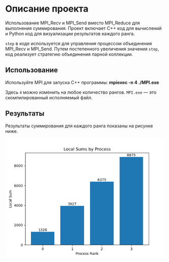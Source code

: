 # Описание проекта

Использование MPI_Recv и MPI_Send вместо MPI_Reduce для выполнения суммирования. Проект включает C++ код для вычислений и Python код для визуализации результатов каждого ранга. 

`step` в коде используется для управления процессом объединения MPI_Recv и MPI_Send. Путем постепенного увеличения значения `step`, код реализует стратегию объединения парной коллекции.

## Использование

Используйте MPI для запуска C++ программы: **mpiexec -n 4 ./MPI.exe**

Здесь `4` можно изменить на любое количество рангов.
`MPI.exe` — это скомпилированный исполняемый файл.

## Результаты

Результаты суммирования для каждого ранга показаны на рисунке ниже.

![Результаты суммирования](Result/Figure_1.png)
